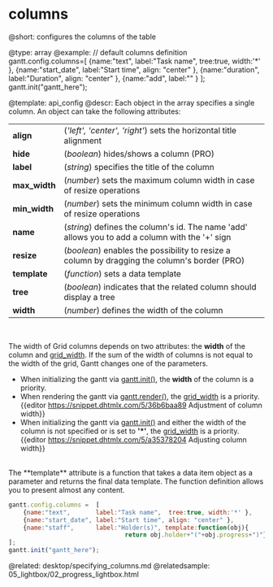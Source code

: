 columns
=============
@short: configures the columns of the table
	

@type: array
@example:
// default columns definition
gantt.config.columns=[
	{name:"text", 		label:"Task name", 	tree:true, width:'*' },
	{name:"start_date", label:"Start time", align: "center" },
	{name:"duration",	label:"Duration", 	align: "center" },
    {name:"add",		label:"" }
];
gantt.init("gantt_here");



@template:	api_config
@descr:
Each object in the array specifies a single column. An object can take the following attributes:

<table class="webixdoc_links">
	<tbody>
    	<tr>
			<td class="webixdoc_links0"><b>align</b></td>
			<td>(<i>'left', 'center', 'right'</i>) sets the horizontal title alignment </td>
		</tr>
    	<tr>
			<td class="webixdoc_links0"><b>hide </b></td>
			<td>(<i>boolean</i>) hides/shows a column (PRO)</td>
		</tr>
		<tr>
			<td class="webixdoc_links0"><b>label</b></td>
			<td>(<i>string</i>) specifies the title of the column</td>
		</tr>
        <tr>
			<td class="webixdoc_links0"><b>max_width</b></td>
			<td>(<i>number</i>) sets the maximum column width in case of resize operations</td>
		</tr>
        <tr>
			<td class="webixdoc_links0"><b>min_width</b></td>
			<td>(<i>number</i>) sets the minimum column width in case of resize operations</td>
		</tr>
		<tr>
			<td class="webixdoc_links0"><b>name</b></td>
			<td>(<i>string</i>) defines the column's id. The name 'add' allows you to add a column with the '+' sign</td>
		</tr>
    	<tr>
			<td class="webixdoc_links0"><b>resize </b></td>
			<td>(<i>boolean</i>) enables the possibility to resize a column by dragging the column's border (PRO)</td>
		</tr>
        <tr>
			<td class="webixdoc_links0"><b>template</b></td>
			<td>(<i>function</i>) sets a data template  </td>
		</tr>
        <tr>
			<td class="webixdoc_links0"><b>tree</b></td>
			<td>(<i>boolean</i>) indicates that the related column should display a tree</td>
		</tr>
        <tr>
			<td class="webixdoc_links0"><b>width</b></td>
			<td>(<i>number</i>) defines the width of the column</td>
		</tr>
</tbody>
</table>

<br>

The width of Grid columns depends on two attributes: the **width** of the column and [grid_width](api/gantt_grid_width_config.md). If the sum of the width of columns is not equal to the width of the grid, Gantt changes one of the parameters.

- When initializing the gantt via [gantt.init()](api/gantt_init.md), the **width** of the column is a priority.
- When rendering the gantt via [gantt.render()](api/gantt_render.md), the [grid_width](api/gantt_grid_width_config.md) is a priority. <br> 
{{editor	https://snippet.dhtmlx.com/5/36b6baa89	Adjustment of column width}}
- When initializing the gantt via [gantt.init()](api/gantt_init.md) and either the width of the column is not specified or is set to **'*'**, the [grid_width](api/gantt_grid_width_config.md) is a priority. <br>{{editor	https://snippet.dhtmlx.com/5/a35378204	Adjusting column width}}

<br>
The **template** attribute is a function that takes a data item object as a parameter and returns the final data template. The function definition allows you to present almost any content.

~~~js
gantt.config.columns =  [
    {name:"text",       label:"Task name",  tree:true, width:'*' },
    {name:"start_date", label:"Start time", align: "center" },
    {name:"staff",      label:"Holder(s)", template:function(obj){
                                return obj.holder+"("+obj.progress+")"} }
];
gantt.init("gantt_here");
~~~

@related:
	desktop/specifying_columns.md
@relatedsample:
	05_lightbox/02_progress_lightbox.html